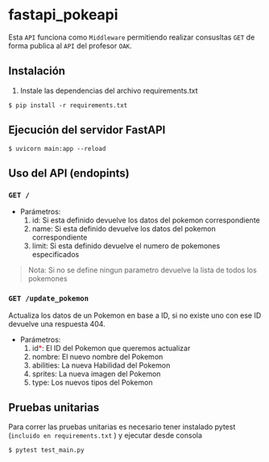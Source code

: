 # fastapi_pokeapi
Esta `API` funciona como `Middleware` permitiendo realizar consusltas `GET` de forma publica al `API` del profesor `OAK`. 
## Instalación
1. Instale las dependencias del archivo requirements.txt
```console
$ pip install -r requirements.txt
```
## Ejecución del servidor FastAPI
```console
$ uvicorn main:app --reload
```
## Uso del API (endopints)
### `GET /`
- Parámetros:
    1. id: Si esta definido devuelve los datos del pokemon correspondiente
    2. name: Si esta definido devuelve los datos del pokemon correspondiente
    3. limit: Si esta definido devuelve el numero de pokemones especificados
> Nota: Si no se define ningun parametro devuelve la lista de todos los pokemones
### `GET /update_pokemon`
Actualiza los datos de un Pokemon en base a ID, si no existe uno con ese ID devuelve una respuesta 404.
- Parámetros:
    1. id<span style="color: red" >*</span>: El ID del Pokemon que queremos actualizar
    2. nombre: El nuevo nombre del Pokemon
    3. abilities: La nueva Habilidad del Pokemon
    4. sprites: La nueva imagen del Pokemon
    5. type: Los nuevos tipos del Pokemon
## Pruebas unitarias
Para correr las pruebas unitarias es necesario tener instalado pytest (`incluido en requirements.txt` ) y ejecutar desde consola

```console
$ pytest test_main.py
```
